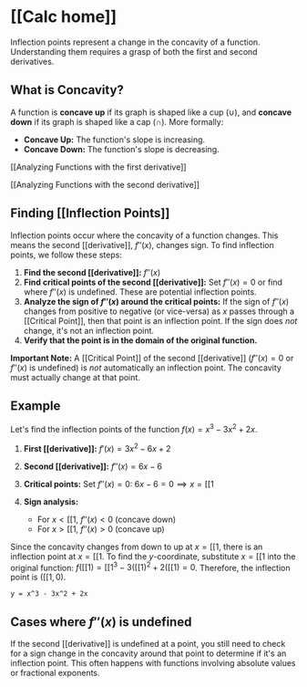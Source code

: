 # [[Calc home]]
Inflection points represent a change in the concavity of a function.  Understanding them requires a grasp of both the first and second derivatives.

## What is Concavity?

A function is **concave up** if its graph is shaped like a cup ($\cup$), and **concave down** if its graph is shaped like a cap ($\cap$).  More formally:

* **Concave Up:**  The function's slope is increasing.
* **Concave Down:** The function's slope is decreasing.

[[Analyzing Functions with the first derivative]]

[[Analyzing Functions with the second derivative]]


## Finding [[Inflection Points]] 
Inflection points occur where the concavity of a function changes.  This means the second [[derivative]], $f''(x)$, changes sign.  To find inflection points, we follow these steps:

1. **Find the second [[derivative]]:** $f''(x)$
2. **Find critical points of the second [[derivative]]:** Set $f''(x) = 0$ or find where $f''(x)$ is undefined.  These are potential inflection points.
3. **Analyze the sign of $f''(x)$ around the critical points:**  If the sign of $f''(x)$ changes from positive to negative (or vice-versa) as $x$ passes through a [[Critical Point]], then that point is an inflection point.  If the sign does *not* change, it's not an inflection point.
4. **Verify that the point is in the domain of the original function.**


**Important Note:**  A [[Critical Point]] of the second [[derivative]] ($f''(x) = 0$ or $f''(x)$ is undefined) is *not* automatically an inflection point. The concavity must actually change at that point.


## Example

Let's find the inflection points of the function $f(x) = x^3 - 3x^2 + 2x$.

1. **First [[derivative]]:** $f'(x) = 3x^2 - 6x + 2$
2. **Second [[derivative]]:** $f''(x) = 6x - 6$
3. **Critical points:** Set $f''(x) = 0$:  $6x - 6 = 0 \implies x = [[1$
4. **Sign analysis:**

   * For $x < [[1$, $f''(x) < 0$ (concave down)
   * For $x > [[1$, $f''(x) > 0$ (concave up)

Since the concavity changes from down to up at $x = [[1$, there is an inflection point at $x = [[1$.  To find the $y$-coordinate, substitute $x = [[1$ into the original function: $f([[1) = [[1^3 - 3([[1)^2 + 2([[1) = 0$.  Therefore, the inflection point is $([[1, 0)$.


```desmos-graph
y = x^3 - 3x^2 + 2x
```


##  Cases where $f''(x)$ is undefined

If the second [[derivative]] is undefined at a point, you still need to check for a sign change in the concavity around that point to determine if it's an inflection point.  This often happens with functions involving absolute values or fractional exponents.

